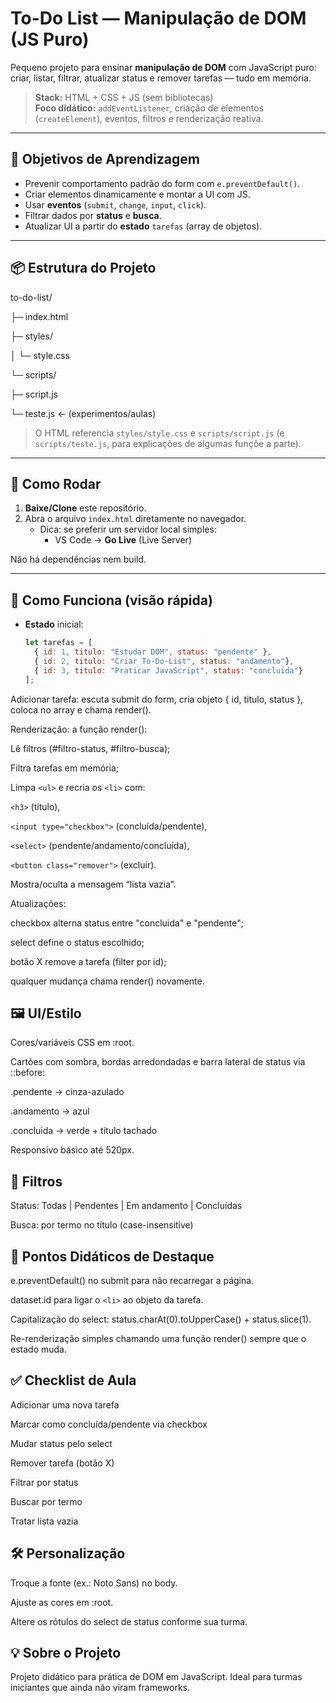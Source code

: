 # To-Do List — Manipulação de DOM (JS Puro)

Pequeno projeto para ensinar **manipulação de DOM** com JavaScript puro: criar, listar, filtrar, atualizar status e remover tarefas — tudo em memória.

> **Stack:** HTML + CSS + JS (sem bibliotecas)  
> **Foco didático:** `addEventListener`, criação de elementos (`createElement`), eventos, filtros e renderização reativa.

---

## 🎯 Objetivos de Aprendizagem

- Prevenir comportamento padrão do form com `e.preventDefault()`.
- Criar elementos dinamicamente e montar a UI com JS.
- Usar **eventos** (`submit`, `change`, `input`, `click`).
- Filtrar dados por **status** e **busca**.
- Atualizar UI a partir do **estado** `tarefas` (array de objetos).

---

## 📦 Estrutura do Projeto

to-do-list/

├─ index.html

├─ styles/

│ └─ style.css

└─ scripts/

├─ script.js

└─ teste.js ← (experimentos/aulas)

> O HTML referencia `styles/style.css` e `scripts/script.js` (e `scripts/teste.js`, para explicações de algumas funçõe a parte).

---

## 🚀 Como Rodar

1. **Baixe/Clone** este repositório.
2. Abra o arquivo `index.html` diretamente no navegador.
   - Dica: se preferir um servidor local simples:
     - VS Code → **Go Live** (Live Server)

Não há dependências nem build.

---

## 🧠 Como Funciona (visão rápida)

- **Estado** inicial:
  ```js
  let tarefas = [
    { id: 1, titulo: "Estudar DOM", status: "pendente" },
    { id: 2, titulo: "Criar To-Do-List", status: "andamento"},
    { id: 3, titulo: "Praticar JavaScript", status: "concluida"}
  ];

Adicionar tarefa: escuta submit do form, cria objeto { id, titulo, status }, coloca no array e chama render().

Renderização: a função render():

Lê filtros (#filtro-status, #filtro-busca);

Filtra tarefas em memória;

Limpa `<ul>` e recria os `<li>` com:

`<h3>` (título),

`<input type="checkbox">` (concluída/pendente),

`<select>` (pendente/andamento/concluída),

`<button class="remover">` (excluir).

Mostra/oculta a mensagem “lista vazia”.

Atualizações:

checkbox alterna status entre "concluida" e "pendente";

select define o status escolhido;

botão X remove a tarefa (filter por id);

qualquer mudança chama render() novamente.

## 🖼️ UI/Estilo

Cores/variáveis CSS em :root.

Cartões com sombra, bordas arredondadas e barra lateral de status via ::before:

.pendente → cinza-azulado

.andamento → azul

.concluida → verde + título tachado

Responsivo básico até 520px.

## 🔎 Filtros

Status: Todas | Pendentes | Em andamento | Concluídas

Busca: por termo no título (case-insensitive)

## 🧩 Pontos Didáticos de Destaque

e.preventDefault() no submit para não recarregar a página.

dataset.id para ligar o `<li>` ao objeto da tarefa.

Capitalização do select: status.charAt(0).toUpperCase() + status.slice(1).

Re-renderização simples chamando uma função render() sempre que o estado muda.

## ✅ Checklist de Aula

Adicionar uma nova tarefa

Marcar como concluída/pendente via checkbox

Mudar status pelo select

Remover tarefa (botão X)

Filtrar por status

Buscar por termo

Tratar lista vazia

## 🛠️ Personalização

Troque a fonte (ex.: Noto Sans) no body.

Ajuste as cores em :root.

Altere os rótulos do select de status conforme sua turma.

## 💡 Sobre o Projeto

Projeto didático para prática de DOM em JavaScript. Ideal para turmas iniciantes que ainda não viram frameworks.
